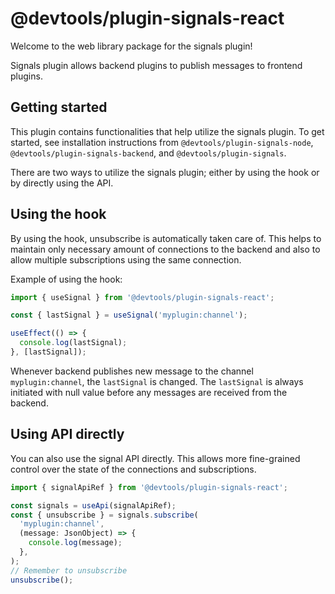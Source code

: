 # @devtools/plugin-signals-react

Welcome to the web library package for the signals plugin!

Signals plugin allows backend plugins to publish messages to frontend plugins.

## Getting started

This plugin contains functionalities that help utilize the signals plugin. To get started,
see installation instructions from `@devtools/plugin-signals-node`, `@devtools/plugin-signals-backend`, and
`@devtools/plugin-signals`.

There are two ways to utilize the signals plugin; either by using the hook or by directly using the API.

## Using the hook

By using the hook, unsubscribe is automatically taken care of. This helps to maintain only necessary amount
of connections to the backend and also to allow multiple subscriptions using the same connection.

Example of using the hook:

```ts
import { useSignal } from '@devtools/plugin-signals-react';

const { lastSignal } = useSignal('myplugin:channel');

useEffect(() => {
  console.log(lastSignal);
}, [lastSignal]);
```

Whenever backend publishes new message to the channel `myplugin:channel`, the `lastSignal` is changed. The `lastSignal`
is always initiated with null value before any messages are received from the backend.

## Using API directly

You can also use the signal API directly. This allows more fine-grained control over the state of the connections and
subscriptions.

```ts
import { signalApiRef } from '@devtools/plugin-signals-react';

const signals = useApi(signalApiRef);
const { unsubscribe } = signals.subscribe(
  'myplugin:channel',
  (message: JsonObject) => {
    console.log(message);
  },
);
// Remember to unsubscribe
unsubscribe();
```
